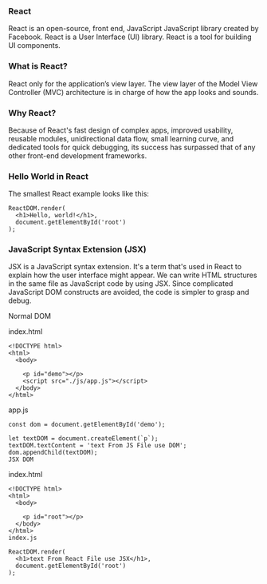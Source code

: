 ### React
React is an open-source, front end, JavaScript JavaScript library created by Facebook. React is a User Interface (UI) library. React is a tool for building UI components.


### What is React?
React only for the application’s view layer. The view layer of the Model View Controller (MVC) architecture is in charge of how the app looks and sounds.


### Why React?
Because of React's fast design of complex apps, improved usability, reusable modules, unidirectional data flow, small learning curve, and dedicated tools for quick debugging, its success has surpassed that of any other front-end development frameworks.


### Hello World in React
The smallest React example looks like this:
```
ReactDOM.render(
  <h1>Hello, world!</h1>,
  document.getElementById('root')
);
```

### JavaScript Syntax Extension (JSX)
JSX is a JavaScript syntax extension. It's a term that's used in React to explain how the user interface might appear. We can write HTML structures in the same file as JavaScript code by using JSX. Since complicated JavaScript DOM constructs are avoided, the code is simpler to grasp and debug.

Normal DOM

index.html
```
<!DOCTYPE html>
<html>
  <body>

    <p id="demo"></p>
    <script src="./js/app.js"></script>
  </body>
</html> 
```
app.js
```
const dom = document.getElementById('demo');

let textDOM = document.createElement(`p`);
textDOM.textContent = 'text From JS File use DOM';
dom.appendChild(textDOM);
JSX DOM
```

index.html
```
<!DOCTYPE html>
<html>
  <body>

    <p id="root"></p>
  </body>
</html> 
index.js

ReactDOM.render(
  <h1>text From React File use JSX</h1>,
  document.getElementById('root')
);
